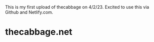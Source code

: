 This is my first upload of thecabbage on 4/2/23. Excited to use this via Github and Netlify.com.

# thecabbage.net

